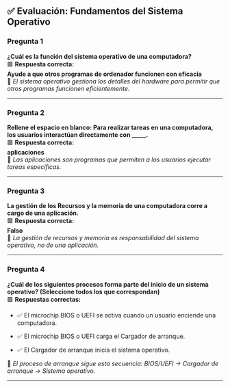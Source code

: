 
## ✅ Evaluación: Fundamentos del Sistema Operativo

### **Pregunta 1**

**¿Cuál es la función del sistema operativo de una computadora?**  
🟩 **Respuesta correcta:**  
**Ayude a que otros programas de ordenador funcionen con eficacia**  
📝 _El sistema operativo gestiona los detalles del hardware para permitir que otros programas funcionen eficientemente._

---

### **Pregunta 2**

**Rellene el espacio en blanco: Para realizar tareas en una computadora, los usuarios interactúan directamente con _____.**  
🟩 **Respuesta correcta:**  
**aplicaciones**  
📝 _Las aplicaciones son programas que permiten a los usuarios ejecutar tareas específicas._

---

### **Pregunta 3**

**La gestión de los Recursos y la memoria de una computadora corre a cargo de una aplicación.**  
🟩 **Respuesta correcta:**  
**Falso**  
📝 _La gestión de recursos y memoria es responsabilidad del sistema operativo, no de una aplicación._

---

### **Pregunta 4**

**¿Cuál de los siguientes procesos forma parte del inicio de un sistema operativo? (Seleccione todos los que correspondan)**  
🟩 **Respuestas correctas:**

- ✅ El microchip BIOS o UEFI se activa cuando un usuario enciende una computadora.
    
- ✅ El microchip BIOS o UEFI carga el Cargador de arranque.
    
- ✅ El Cargador de arranque inicia el sistema operativo.
    

📝 _El proceso de arranque sigue esta secuencia: BIOS/UEFI → Cargador de arranque → Sistema operativo._

---
